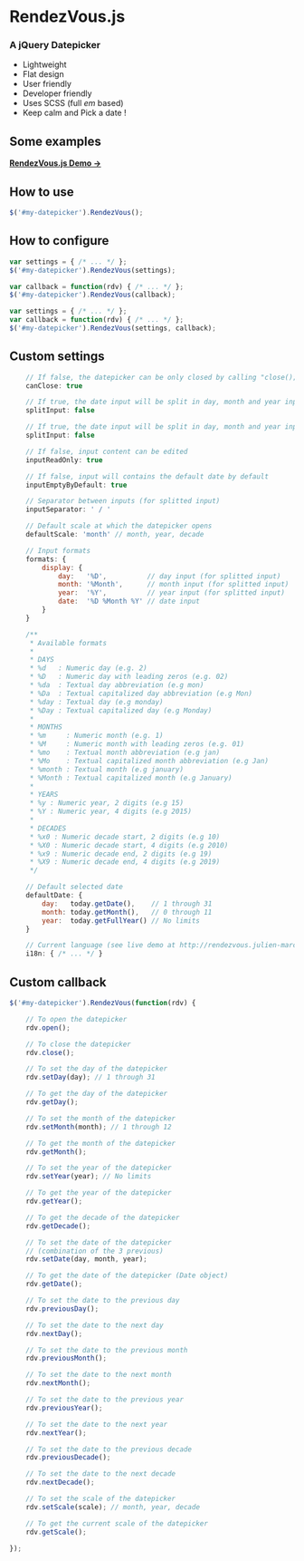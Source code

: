 RendezVous.js
=========

### A jQuery Datepicker

* Lightweight
* Flat design
* User friendly
* Developer friendly
* Uses SCSS (full *em* based)
* Keep calm and Pick a date !


Some examples
------------------
[**RendezVous.js Demo →**](http://rendezvous.julien-marcou.fr)


How to use
------------------

```javascript
$('#my-datepicker').RendezVous();
```


How to configure
------------------

```javascript
var settings = { /* ... */ };
$('#my-datepicker').RendezVous(settings);
```

```javascript
var callback = function(rdv) { /* ... */ };
$('#my-datepicker').RendezVous(callback);
```

```javascript
var settings = { /* ... */ };
var callback = function(rdv) { /* ... */ };
$('#my-datepicker').RendezVous(settings, callback);
```


Custom settings
------------------

```javascript
	// If false, the datepicker can be only closed by calling "close();"
	canClose: true
```

```javascript
	// If true, the date input will be split in day, month and year inputs
	splitInput: false
```

```javascript
	// If true, the date input will be split in day, month and year inputs
	splitInput: false
```

```javascript
	// If false, input content can be edited
	inputReadOnly: true
```

```javascript
	// If false, input will contains the default date by default
	inputEmptyByDefault: true
```

```javascript
	// Separator between inputs (for splitted input)
	inputSeparator: ' / '
```

```javascript
	// Default scale at which the datepicker opens
	defaultScale: 'month' // month, year, decade
```

```javascript
	// Input formats
	formats: {
		display: {
			day:   '%D',          // day input (for splitted input)
			month: '%Month',      // month input (for splitted input)
			year:  '%Y',          // year input (for splitted input)
			date:  '%D %Month %Y' // date input
		}
	}

	/**
	 * Available formats
	 *
	 * DAYS
	 * %d   : Numeric day (e.g. 2)
	 * %D   : Numeric day with leading zeros (e.g. 02)
	 * %da  : Textual day abbreviation (e.g mon)
	 * %Da  : Textual capitalized day abbreviation (e.g Mon)
	 * %day : Textual day (e.g monday)
	 * %Day : Textual capitalized day (e.g Monday)
	 *
	 * MONTHS
	 * %m     : Numeric month (e.g. 1)
	 * %M     : Numeric month with leading zeros (e.g. 01)
	 * %mo    : Textual month abbreviation (e.g jan)
	 * %Mo    : Textual capitalized month abbreviation (e.g Jan)
	 * %month : Textual month (e.g january)
	 * %Month : Textual capitalized month (e.g January)
	 *
	 * YEARS
	 * %y : Numeric year, 2 digits (e.g 15)
	 * %Y : Numeric year, 4 digits (e.g 2015)
	 *
	 * DECADES
	 * %x0 : Numeric decade start, 2 digits (e.g 10)
	 * %X0 : Numeric decade start, 4 digits (e.g 2010)
	 * %x9 : Numeric decade end, 2 digits (e.g 19)
	 * %X9 : Numeric decade end, 4 digits (e.g 2019)
	 */
```

```javascript
	// Default selected date
	defaultDate: {
		day:   today.getDate(),    // 1 through 31
		month: today.getMonth(),   // 0 through 11
		year:  today.getFullYear() // No limits
	}
```

```javascript
	// Current language (see live demo at http://rendezvous.julien-marcou.fr)
	i18n: { /* ... */ }
```


Custom callback
------------------

```javascript
$('#my-datepicker').RendezVous(function(rdv) {

	// To open the datepicker
	rdv.open();

	// To close the datepicker
	rdv.close();

	// To set the day of the datepicker
	rdv.setDay(day); // 1 through 31

	// To get the day of the datepicker
	rdv.getDay();

	// To set the month of the datepicker
	rdv.setMonth(month); // 1 through 12

	// To get the month of the datepicker
	rdv.getMonth();

	// To set the year of the datepicker
	rdv.setYear(year); // No limits

	// To get the year of the datepicker
	rdv.getYear();

	// To get the decade of the datepicker
	rdv.getDecade();

	// To set the date of the datepicker
	// (combination of the 3 previous)
	rdv.setDate(day, month, year);

	// To get the date of the datepicker (Date object)
	rdv.getDate();

	// To set the date to the previous day
	rdv.previousDay();

	// To set the date to the next day
	rdv.nextDay();

	// To set the date to the previous month
	rdv.previousMonth();

	// To set the date to the next month
	rdv.nextMonth();

	// To set the date to the previous year
	rdv.previousYear();

	// To set the date to the next year
	rdv.nextYear();

	// To set the date to the previous decade
	rdv.previousDecade();

	// To set the date to the next decade
	rdv.nextDecade();

	// To set the scale of the datepicker
	rdv.setScale(scale); // month, year, decade

	// To get the current scale of the datepicker
	rdv.getScale();

});
```
